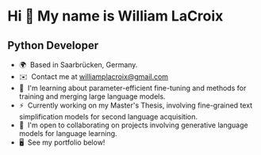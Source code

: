 Hi 👋 My name is William LaCroix
================================

Python Developer
----------------

*   🌍  Based in Saarbrücken, Germany.
*   ✉️  Contact me at [williamplacroix@gmail.com](mailto:williamplacroix@gmail.com)
*   🧠  I'm learning about parameter-efficient fine-tuning and methods for training and merging large language models.
*   ⚡  Currently working on my Master's Thesis, involving fine-grained text simplification models for second language acquisition.
*   🤝  I'm open to collaborating on projects involving generative language models for language learning.
*   🖥️  See my portfolio below!

<!--
**WilliamPLaCroix/WilliamPLaCroix** is a ✨ _special_ ✨ repository because its `README.md` (this file) appears on your GitHub profile.

Here are some ideas to get you started:

- 🔭 I’m currently working on ...
- 🌱 I’m currently learning ...
- 👯 I’m looking to collaborate on ...
- 🤔 I’m looking for help with ...
- 💬 Ask me about ...
- 📫 How to reach me: ...
- 😄 Pronouns: ...
- ⚡ Fun fact: ...
-->
